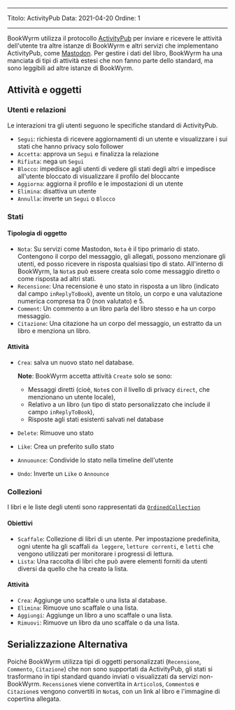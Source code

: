 - - -
Titolo: ActivityPub Data: 2021-04-20 Ordine: 1
- - -

BookWyrm utilizza il protocollo [ActivityPub](http://activitypub.rocks/) per inviare e ricevere le attività dell'utente tra altre istanze di BookWyrm e altri servizi che implementano ActivityPub, come [Mastodon](https://joinmastodon.org/). Per gestire i dati del libro, BookWyrm ha una manciata di tipi di attività estesi che non fanno parte dello standard, ma sono leggibili ad altre istanze di BookWyrm.

## Attività e oggetti

### Utenti e relazioni
Le interazioni tra gli utenti seguono le specifiche standard di ActivityPub.

- `Segui`: richiesta di ricevere aggiornamenti di un utente e visualizzare i sui stati che hanno privacy solo follower
- `Accetta`: approva un `Segui` e finalizza la relazione
- `Rifiuta`: nega un `Segui`
- `Blocco`: impedisce agli utenti di vedere gli stati degli altri e impedisce all'utente bloccato di visualizzare il profilo del bloccante
- `Aggiorna`: aggiorna il profilo e le impostazioni di un utente
- `Elimina`: disattiva un utente
- `Annulla`: inverte un `Segui` o `Blocco`

### Stati
#### Tipologia di oggetto

- `Nota`: Su servizi come Mastodon, `Nota` è il tipo primario di stato. Contengono il corpo del messaggio, gli allegati, possono menzionare gli utenti, ed posso ricevere in risposta qualsiasi tipo di stato. All'interno di BookWyrm, la `Nota`s può essere creata solo come messaggio diretto o come risposta ad altri stati.
- `Recensione`: Una recensione è uno stato in risposta a un libro (indicato dal campo `inReplyToBook`), avente un titolo, un corpo e una valutazione numerica compresa tra 0 (non valutato) e 5.
- `Comment`: Un commento a un libro parla del libro stesso e ha un corpo messaggio.
- `Citazione`: Una citazione ha un corpo del messaggio, un estratto da un libro e menziona un libro.


#### Attività

- `Crea`: salva un nuovo stato nel database.

   **Note**: BookWyrm accetta attività `Create` solo se sono:

   - Messaggi diretti (cioè, `Note`s con il livello di privacy `direct`, che menzionano un utente locale),
   - Relativo a un libro (un tipo di stato personalizzato che include il campo `inReplyToBook`),
   - Risposte agli stati esistenti salvati nel database
- `Delete`: Rimuove uno stato
- `Like`: Crea un preferito sullo stato
- `Annuounce`: Condivide lo stato nella timeline dell'utente
- `Undo`: Inverte un `Like` o `Announce`

### Collezioni
I libri e le liste degli utenti sono rappresentati da [`OrdinedCollection`](https://www.w3.org/TR/activitystreams-vocabulary/#dfn-orderedcollection)

#### Obiettivi

- `Scaffale`: Collezione di libri di un utente. Per impostazione predefinita, ogni utente ha gli scaffali `da leggere`, `letture correnti`, e `letti` che vengono utilizzati per monitorare i progressi di lettura.
- `Lista`: Una raccolta di libri che può avere elementi forniti da utenti diversi da quello che ha creato la lista.

#### Attività

- `Crea`: Aggiunge uno scaffale o una lista al database.
- `Elimina`: Rimuove uno scaffale o una lista.
- `Aggiungi`: Aggiunge un libro a uno scaffale o una lista.
- `Rimuovi`: Rimuove un libro da uno scaffale o da una lista.


## Serializzazione Alternativa
Poiché BookWyrm utilizza tipi di oggetti personalizzati (`Recensione`, `Commento`, `Citazione`) che non sono supportati da ActivityPub, gli stati si trasformano in tipi standard quando inviati o visualizzati da servizi non-BookWyrm. `Recensione`s viene convertita in `Articolo`s, `Commento`s e `Citazione`s vengono convertiti in `Nota`s, con un link al libro e l'immagine di copertina allegata.
